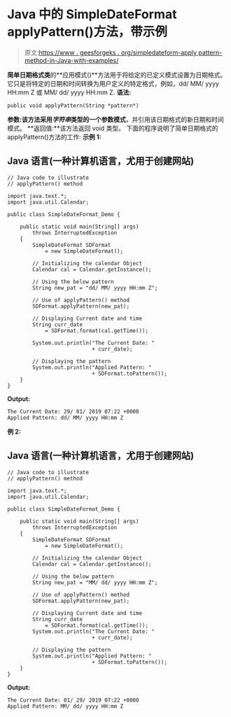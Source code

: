 # Java 中的 SimpleDateFormat applyPattern()方法，带示例

> 原文:[https://www . geesforgeks . org/simpledateform-apply pattern-method-in-Java-with-examples/](https://www.geeksforgeeks.org/simpledateformat-applypattern-method-in-java-with-examples/)

**简单日期格式类**的**应用模式()**方法用于将给定的已定义模式设置为日期格式。它只是将特定的日期和时间转换为用户定义的特定格式，例如，dd/ MM/ yyyy HH:mm Z 或 MM/ dd/ yyyy HH:mm Z.
**语法:**

```
public void applyPattern(String *pattern*)
```

**参数:**该方法采用*字符串*类型的一个参数**模式**，并引用该日期格式的新日期和时间模式。
**返回值:**该方法返回 void 类型。
下面的程序说明了简单日期格式的 applyPattern()方法的工作:
**示例 1:**

## Java 语言(一种计算机语言，尤用于创建网站)

```
// Java code to illustrate
// applyPattern() method

import java.text.*;
import java.util.Calendar;

public class SimpleDateFormat_Demo {

    public static void main(String[] args)
        throws InterruptedException
    {
        SimpleDateFormat SDFormat
            = new SimpleDateFormat();

        // Initializing the calendar Object
        Calendar cal = Calendar.getInstance();

        // Using the below pattern
        String new_pat = "dd/ MM/ yyyy HH:mm Z";

        // Use of applyPattern() method
        SDFormat.applyPattern(new_pat);

        // Displaying Current date and time
        String curr_date
            = SDFormat.format(cal.getTime());

        System.out.println("The Current Date: "
                           + curr_date);

        // Displaying the pattern
        System.out.println("Applied Pattern: "
                           + SDFormat.toPattern());
    }
}
```

**Output:** 

```
The Current Date: 29/ 01/ 2019 07:22 +0000
Applied Pattern: dd/ MM/ yyyy HH:mm Z
```

**例 2:**

## Java 语言(一种计算机语言，尤用于创建网站)

```
// Java code to illustrate
// applyPattern() method

import java.text.*;
import java.util.Calendar;

public class SimpleDateFormat_Demo {

    public static void main(String[] args)
        throws InterruptedException
    {
        SimpleDateFormat SDFormat
            = new SimpleDateFormat();

        // Initializing the calendar Object
        Calendar cal = Calendar.getInstance();

        // Using the below pattern
        String new_pat = "MM/ dd/ yyyy HH:mm Z";

        // Use of applyPattern() method
        SDFormat.applyPattern(new_pat);

        // Displaying Current date and time
        String curr_date
            = SDFormat.format(cal.getTime());
        System.out.println("The Current Date: "
                           + curr_date);

        // Displaying the pattern
        System.out.println("Applied Pattern: "
                           + SDFormat.toPattern());
    }
}
```

**Output:** 

```
The Current Date: 01/ 29/ 2019 07:22 +0000
Applied Pattern: MM/ dd/ yyyy HH:mm Z
```